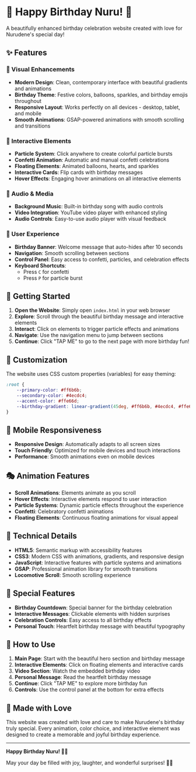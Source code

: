 # 🎉 Happy Birthday Nuru! 🎉

A beautifully enhanced birthday celebration website created with love for Nurudene's special day!

## ✨ Features

### 🎨 Visual Enhancements
- **Modern Design**: Clean, contemporary interface with beautiful gradients and animations
- **Birthday Theme**: Festive colors, balloons, sparkles, and birthday emojis throughout
- **Responsive Layout**: Works perfectly on all devices - desktop, tablet, and mobile
- **Smooth Animations**: GSAP-powered animations with smooth scrolling and transitions

### 🎊 Interactive Elements
- **Particle System**: Click anywhere to create colorful particle bursts
- **Confetti Animation**: Automatic and manual confetti celebrations
- **Floating Elements**: Animated balloons, hearts, and sparkles
- **Interactive Cards**: Flip cards with birthday messages
- **Hover Effects**: Engaging hover animations on all interactive elements

### 🎵 Audio & Media
- **Background Music**: Built-in birthday song with audio controls
- **Video Integration**: YouTube video player with enhanced styling
- **Audio Controls**: Easy-to-use audio player with visual feedback

### 🎯 User Experience
- **Birthday Banner**: Welcome message that auto-hides after 10 seconds
- **Navigation**: Smooth scrolling between sections
- **Control Panel**: Easy access to confetti, particles, and celebration effects
- **Keyboard Shortcuts**: 
  - Press `C` for confetti
  - Press `P` for particle burst

## 🚀 Getting Started

1. **Open the Website**: Simply open `index.html` in your web browser
2. **Explore**: Scroll through the beautiful birthday message and interactive elements
3. **Interact**: Click on elements to trigger particle effects and animations
4. **Navigate**: Use the navigation menu to jump between sections
5. **Continue**: Click "TAP ME" to go to the next page with more birthday fun!

## 🎨 Customization

The website uses CSS custom properties (variables) for easy theming:

```css
:root {
    --primary-color: #ff6b6b;
    --secondary-color: #4ecdc4;
    --accent-color: #ffe66d;
    --birthday-gradient: linear-gradient(45deg, #ff6b6b, #4ecdc4, #ffe66d, #ff8e53);
}
```

## 📱 Mobile Responsiveness

- **Responsive Design**: Automatically adapts to all screen sizes
- **Touch Friendly**: Optimized for mobile devices and touch interactions
- **Performance**: Smooth animations even on mobile devices

## 🎭 Animation Features

- **Scroll Animations**: Elements animate as you scroll
- **Hover Effects**: Interactive elements respond to user interaction
- **Particle Systems**: Dynamic particle effects throughout the experience
- **Confetti**: Celebratory confetti animations
- **Floating Elements**: Continuous floating animations for visual appeal

## 🔧 Technical Details

- **HTML5**: Semantic markup with accessibility features
- **CSS3**: Modern CSS with animations, gradients, and responsive design
- **JavaScript**: Interactive features with particle systems and animations
- **GSAP**: Professional animation library for smooth transitions
- **Locomotive Scroll**: Smooth scrolling experience

## 🎁 Special Features

- **Birthday Countdown**: Special banner for the birthday celebration
- **Interactive Messages**: Clickable elements with hidden surprises
- **Celebration Controls**: Easy access to all birthday effects
- **Personal Touch**: Heartfelt birthday message with beautiful typography

## 🌟 How to Use

1. **Main Page**: Start with the beautiful hero section and birthday message
2. **Interactive Elements**: Click on floating elements and interactive cards
3. **Video Section**: Watch the embedded birthday video
4. **Personal Message**: Read the heartfelt birthday message
5. **Continue**: Click "TAP ME" to explore more birthday fun
6. **Controls**: Use the control panel at the bottom for extra effects

## 💝 Made with Love

This website was created with love and care to make Nurudene's birthday truly special. Every animation, color choice, and interactive element was designed to create a memorable and joyful birthday experience.

---

**Happy Birthday Nuru! 🎂✨**

May your day be filled with joy, laughter, and wonderful surprises! 🎉💖
